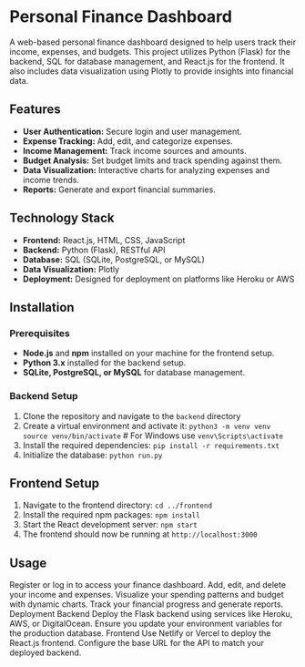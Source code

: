 # Personal Finance Dashboard

A web-based personal finance dashboard designed to help users track their income, expenses, and budgets. This project utilizes Python (Flask) for the backend, SQL for database management, and React.js for the frontend. It also includes data visualization using Plotly to provide insights into financial data.

## Features
- **User Authentication:** Secure login and user management.
- **Expense Tracking:** Add, edit, and categorize expenses.
- **Income Management:** Track income sources and amounts.
- **Budget Analysis:** Set budget limits and track spending against them.
- **Data Visualization:** Interactive charts for analyzing expenses and income trends.
- **Reports:** Generate and export financial summaries.

## Technology Stack
- **Frontend:** React.js, HTML, CSS, JavaScript
- **Backend:** Python (Flask), RESTful API
- **Database:** SQL (SQLite, PostgreSQL, or MySQL)
- **Data Visualization:** Plotly
- **Deployment:** Designed for deployment on platforms like Heroku or AWS


## Installation

### Prerequisites
- **Node.js** and **npm** installed on your machine for the frontend setup.
- **Python 3.x** installed for the backend setup.
- **SQLite, PostgreSQL, or MySQL** for database management.

### Backend Setup
1. Clone the repository and navigate to the `backend` directory
2. Create a virtual environment and activate it: `python3 -m venv venv`
                                                 `source venv/bin/activate`  # For Windows use `venv\Scripts\activate`
3. Install the required dependencies: `pip install -r requirements.txt`
4. Initialize the database: `python run.py`

## Frontend Setup
1. Navigate to the frontend directory: `cd ../frontend`
2. Install the required npm packages: `npm install`
3. Start the React development server: `npm start`
4. The frontend should now be running at `http://localhost:3000`


## Usage
Register or log in to access your finance dashboard.
Add, edit, and delete your income and expenses.
Visualize your spending patterns and budget with dynamic charts.
Track your financial progress and generate reports.
Deployment
Backend
Deploy the Flask backend using services like Heroku, AWS, or DigitalOcean.
Ensure you update your environment variables for the production database.
Frontend
Use Netlify or Vercel to deploy the React.js frontend.
Configure the base URL for the API to match your deployed backend.


                                                 



